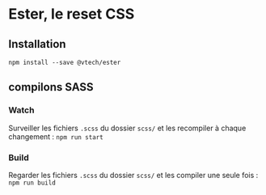 Ester, le reset CSS
===================

## Installation

`npm install --save @vtech/ester`

## compilons SASS

### Watch

Surveiller les fichiers `.scss` du dossier `scss/` et les recompiler à chaque changement :
`npm run start`

### Build

Regarder les fichiers `.scss` du dossier `scss/` et les compiler une seule fois :
`npm run build`
